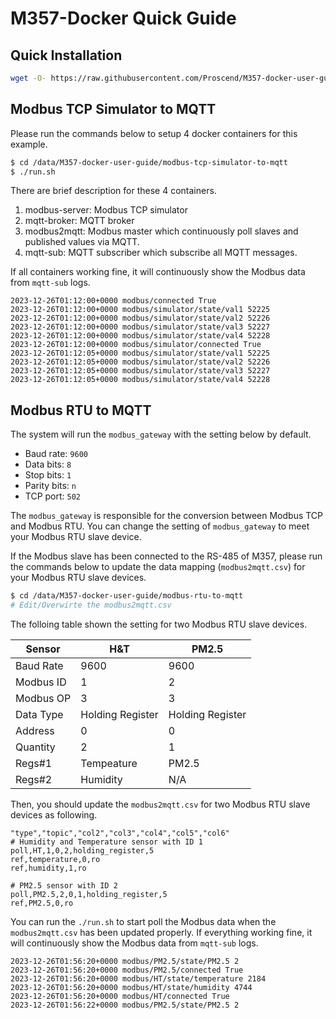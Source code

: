 # M357-Docker Quick Guide

## Quick Installation

```sh
wget -O- https://raw.githubusercontent.com/Proscend/M357-docker-user-guide/master/download.sh | sh
```

## Modbus TCP Simulator to MQTT

Please run the commands below to setup 4 docker containers for this example.

```sh
$ cd /data/M357-docker-user-guide/modbus-tcp-simulator-to-mqtt
$ ./run.sh
```

There are brief description for these 4 containers. 

1. modbus-server: Modbus TCP simulator
2. mqtt-broker: MQTT broker
3. modbus2mqtt: Modbus master which continuously poll slaves and published values via MQTT.
4. mqtt-sub: MQTT subscriber which subscribe all MQTT messages.

If all containers working fine, it will continuously show the Modbus data from `mqtt-sub` logs.

```
2023-12-26T01:12:00+0000 modbus/connected True
2023-12-26T01:12:00+0000 modbus/simulator/state/val1 52225
2023-12-26T01:12:00+0000 modbus/simulator/state/val2 52226
2023-12-26T01:12:00+0000 modbus/simulator/state/val3 52227
2023-12-26T01:12:00+0000 modbus/simulator/state/val4 52228
2023-12-26T01:12:00+0000 modbus/simulator/connected True
2023-12-26T01:12:05+0000 modbus/simulator/state/val1 52225
2023-12-26T01:12:05+0000 modbus/simulator/state/val2 52226
2023-12-26T01:12:05+0000 modbus/simulator/state/val3 52227
2023-12-26T01:12:05+0000 modbus/simulator/state/val4 52228
```

## Modbus RTU to MQTT

The system will run the `modbus_gateway` with the setting below by default.

* Baud rate: `9600`
* Data bits: `8`
* Stop bits: `1`
* Parity bits: `n`
* TCP port: `502`

The `modbus_gateway` is responsible for the conversion between Modbus TCP and Modbus RTU.
You can change the setting of `modbus_gateway` to meet your Modbus RTU slave device.

If the Modbus slave has been connected to the RS-485 of M357, please run the commands below 
to update the data mapping (`modbus2mqtt.csv`) for your Modbus RTU slave devices.

```sh
$ cd /data/M357-docker-user-guide/modbus-rtu-to-mqtt
# Edit/Overwirte the modbus2mqtt.csv
```

The folloing table shown the setting for two Modbus RTU slave devices.

| Sensor    | H&T              | PM2.5            |
|-----------|------------------|------------------|
| Baud Rate | 9600             | 9600             |
| Modbus ID | 1                | 2                |
| Modbus OP | 3                | 3                |
| Data Type | Holding Register | Holding Register |
| Address   | 0                | 0                |
| Quantity  | 2                | 1                |
| Regs#1    | Tempeature       | PM2.5            |
| Regs#2    | Humidity         | N/A              |

Then, you should update the `modbus2mqtt.csv` for two Modbus RTU slave devices as following.

```
"type","topic","col2","col3","col4","col5","col6"
# Humidity and Temperature sensor with ID 1
poll,HT,1,0,2,holding_register,5
ref,temperature,0,ro
ref,humidity,1,ro

# PM2.5 sensor with ID 2
poll,PM2.5,2,0,1,holding_register,5
ref,PM2.5,0,ro
```

You can run the `./run.sh` to start poll the Modbus data when the `modbus2mqtt.csv` has been updated properly.
If everything working fine, it will continuously show the Modbus data from `mqtt-sub` logs.

```
2023-12-26T01:56:20+0000 modbus/PM2.5/state/PM2.5 2
2023-12-26T01:56:20+0000 modbus/PM2.5/connected True
2023-12-26T01:56:20+0000 modbus/HT/state/temperature 2184
2023-12-26T01:56:20+0000 modbus/HT/state/humidity 4744
2023-12-26T01:56:20+0000 modbus/HT/connected True
2023-12-26T01:56:22+0000 modbus/PM2.5/state/PM2.5 2
```
